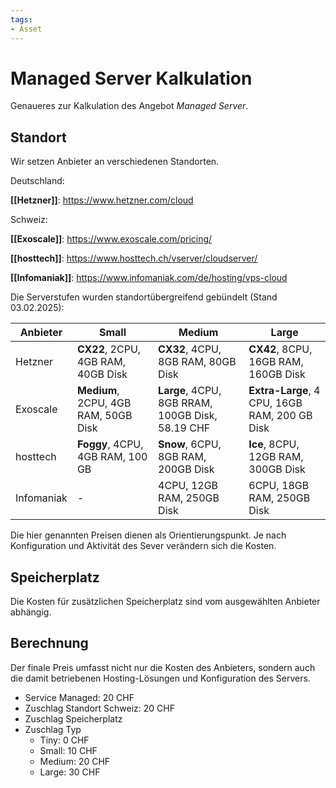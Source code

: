 ```yaml
---
tags:
- Asset
---
```

# Managed Server Kalkulation

Genaueres zur Kalkulation des Angebot *Managed Server*.

## Standort

Wir setzen Anbieter an verschiedenen Standorten.

Deutschland:

**[[Hetzner]]**: <https://www.hetzner.com/cloud>

Schweiz:

**[[Exoscale]]**: <https://www.exoscale.com/pricing/>

**[[hosttech]]**: <https://www.hosttech.ch/vserver/cloudserver/>

**[[Infomaniak]]**: <https://www.infomaniak.com/de/hosting/vps-cloud>

Die Serverstufen wurden standortübergreifend gebündelt (Stand 03.02.2025):

| Anbieter   | Small                                | Medium                                           | Large                                         |
| ---------- | ------------------------------------ | ------------------------------------------------ | --------------------------------------------- |
| Hetzner    | **CX22**, 2CPU, 4GB RAM, 40GB Disk   | **CX32**, 4CPU, 8GB RAM, 80GB Disk               | **CX42**, 8CPU, 16GB RAM, 160GB Disk          |
| Exoscale   | **Medium**, 2CPU, 4GB RAM, 50GB Disk | **Large**, 4CPU, 8GB RRAM, 100GB Disk, 58.19 CHF | **Extra-Large**, 4 CPU, 16GB RAM, 200 GB Disk |
| hosttech   | **Foggy**, 4CPU, 4GB RAM, 100 GB     | **Snow**, 6CPU,  8GB RAM, 200GB Disk             | **Ice**, 8CPU, 12GB RAM, 300GB Disk           |
| Infomaniak | -                                    | 4CPU, 12GB RAM, 250GB Disk                       | 6CPU, 18GB RAM, 250GB Disk                    |

Die hier genannten Preisen dienen als Orientierungspunkt. Je nach Konfiguration und Aktivität des Sever verändern sich die Kosten.

## Speicherplatz

Die Kosten für zusätzlichen Speicherplatz sind vom ausgewählten Anbieter abhängig.

## Berechnung

Der finale Preis umfasst nicht nur die Kosten des Anbieters, sondern auch die damit betriebenen Hosting-Lösungen und Konfiguration des Servers.

+ Service Managed: 20 CHF
+ Zuschlag Standort Schweiz: 20 CHF
+ Zuschlag Speicherplatz
+ Zuschlag Typ
	+ Tiny: 0 CHF
	+ Small: 10 CHF
	+ Medium: 20 CHF
	+ Large: 30 CHF
